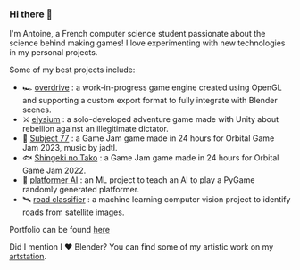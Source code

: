 ### Hi there 👋
I'm Antoine, a French computer science student passionate about the science behind making games! I love experimenting with new technologies in my personal projects.

Some of my best projects include:
- 🏎️ [overdrive](https://github.com/Zephyr75/overdrive) : a work-in-progress game engine created using OpenGL and supporting a custom export format to fully integrate with Blender scenes.
- ⚔️ [elysium](https://github.com/Zephyr75/elysium) : a solo-developed adventure game made with Unity about rebellion against an illegitimate dictator.
- 🤖 [Subject 77](https://github.com/Zephyr75/OGJ_2023) : a Game Jam game made in 24 hours for Orbital Game Jam 2023, music by jadtl.
- :fish: [Shingeki no Tako](https://github.com/jadtl/OGJ2022) : a Game Jam game made in 24 hours for Orbital Game Jam 2022.
- 🧠 [platformer AI](https://github.com/Zephyr75/platformerAI) : an ML project to teach an AI to play a PyGame randomly generated platformer.
- 🛰️ [road classifier](https://github.com/Zephyr75/road_classifier) : a machine learning computer vision project to identify roads from satellite images.

Portfolio can be found [here](https://zephyr75.github.io)

Did I mention I ❤️ Blender?
You can find some of my artistic work on my [artstation](https://www.artstation.com/zephyr74).

<!--
**Zephyr75/Zephyr75** is a ✨ _special_ ✨ repository because its `README.md` (this file) appears on your GitHub profile.

Here are some ideas to get you started:

- 🔭 I’m currently working on ...
- 🌱 I’m currently learning ...
- 👯 I’m looking to collaborate on ...
- 🤔 I’m looking for help with ...
- 💬 Ask me about ...
- 📫 How to reach me: ...
- 😄 Pronouns: ...
- ⚡ Fun fact: ...
-->
